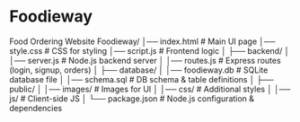 # Foodieway
Food Ordering Website
Foodieway/
│── index.html              # Main UI page
│── style.css               # CSS for styling
│── script.js               # Frontend logic
│
├── backend/
│   │── server.js           # Node.js backend server
│   │── routes.js           # Express routes (login, signup, orders)
│
├── database/
│   │── foodieway.db        # SQLite database file
│   │── schema.sql          # DB schema & table definitions
│
├── public/
│   │── images/             # Images for UI
│   │── css/                # Additional styles
│   │── js/                 # Client-side JS
│
└── package.json            # Node.js configuration & dependencies
